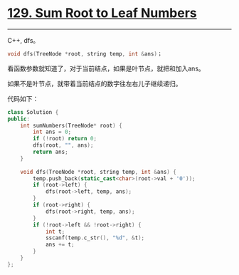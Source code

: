 # [129. Sum Root to Leaf Numbers](https://leetcode-cn.com/problems/sum-root-to-leaf-numbers/)

---

C++, dfs。

```cpp
void dfs(TreeNode *root, string temp, int &ans)；
```

看函数参数就知道了，对于当前结点，如果是叶节点，就把和加入ans。

如果不是叶节点，就带着当前结点的数字往左右儿子继续递归。

代码如下：

```cpp
class Solution {
public:
    int sumNumbers(TreeNode* root) {
        int ans = 0;
        if (!root) return 0;
        dfs(root, "", ans);
        return ans;
    }
    
    void dfs(TreeNode *root, string temp, int &ans) {
        temp.push_back(static_cast<char>(root->val + '0'));
        if (root->left) {
            dfs(root->left, temp, ans);
        } 
        if (root->right) {
            dfs(root->right, temp, ans);
        }
        if (!root->left && !root->right) {
            int t;
            sscanf(temp.c_str(), "%d", &t);
            ans += t;
        }
    }
};
```

